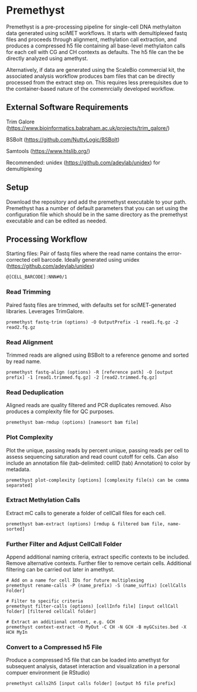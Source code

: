 # Premethyst
Premethyst is a pre-processing pipeline for single-cell DNA methylaiton data generated using sciMET workflows. It starts with demultiplexed fastq files and proceeds through alignment, methylation call extraction, and produces a compressed h5 file containing all base-level methylaiton calls for each cell with CG and CH contexts as defaults. The h5 file can the be directly analyzed using amethyst.

Alternatively, if data are generated using the ScaleBio commercial kit, the associated analysis workflow produces bam files that can be directly processed from the extract step on. This requires less prerequisites due to the container-based nature of the comemrcially developed workflow.

## External Software Requirements
Trim Galore (https://www.bioinformatics.babraham.ac.uk/projects/trim_galore/)

BSBolt (https://github.com/NuttyLogic/BSBolt)

Samtools (https://www.htslib.org/)

Recommended: unidex (https://github.com/adeylab/unidex) for demultiplexing

## Setup
Download the repository and add the premethyst executable to your path. Premethyst has a number of default parameters that you can set using the configuration file which should be in the same directory as the premethyst executable and can be edited as needed.
## Processing Workflow
Starting files: Pair of fastq files where the read name contains the error-corrected cell barcode. Ideally generated using unidex (https://github.com/adeylab/unidex)
```
@[CELL_BARCODE]:NNN#0/1
```
### Read Trimming
Paired fastq files are trimmed, with defaults set for sciMET-generated libraries. Leverages TrimGalore.
```
premethyst fastq-trim (options) -O OutputPrefix -1 read1.fq.gz -2 read2.fq.gz
```
### Read Alignment
Trimmed reads are aligned using BSBolt to a reference genome and sorted by read name.
```
premethyst fastq-align (options) -R [reference path] -O [output prefix] -1 [read1.trimmed.fq.gz] -2 [read2.trimmed.fq.gz]
```
### Read Deduplication
Aligned reads are quality filtered and PCR duplicates removed. Also produces a complexity file for QC purposes.
```
premethyst bam-rmdup (options) [namesort bam file]
```
### Plot Complexity
Plot the unique, passing reads by percent unique, passing reads per cell to assess sequencing saturation and read count cutoff for cells. Can also include an annotation file (tab-delimited: cellID (tab) Annotation) to color by metadata.
```
premethyst plot-complexity [options] [complexity file(s) can be comma separated]
```
### Extract Methylation Calls
Extract mC calls to generate a folder of cellCall files for each cell.
```
premethyst bam-extract (options) [rmdup & filtered bam file, name-sorted]
```
### Further Filter and Adjust CellCall Folder
Append additional naming criteria, extract specific contexts to be included. Remove alternative contexts. Further filer to remove certain cells. Additional filtering can be carried out later in amethyst.
```
# Add on a name for cell IDs for future multiplexing
premethyst rename-calls -P (name_prefix) -S (name_suffix) [cellCalls Folder]

# Filter to specific criteria
premethyst filter-calls (options) [cellInfo file] [input cellCall folder] [filtered cellCall folder]

# Extract an additional context, e.g. GCH
premethyst context-extract -O MyOut -C CH -N GCH -B myGCsites.bed -X HCH MyIn
```
### Convert to a Compressed h5 File
Produce a compressed h5 file that can be loaded into amethyst for subsequent analysis, dataset interaction and visualization in a personal compuer environment (ie RStudio)
```
premethyst calls2h5 [input calls folder] [output h5 file prefix]
```

